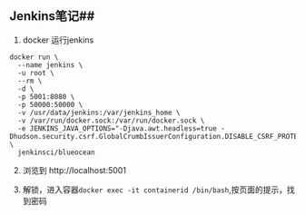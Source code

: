 ## Jenkins笔记##

1. docker 运行jenkins

```
docker run \
  --name jenkins \
  -u root \
  --rm \
  -d \
  -p 5001:8080 \
  -p 50000:50000 \
  -v /usr/data/jenkins:/var/jenkins_home \
  -v /var/run/docker.sock:/var/run/docker.sock \
  -e JENKINS_JAVA_OPTIONS="-Djava.awt.headless=true -Dhudson.security.csrf.GlobalCrumbIssuerConfiguration.DISABLE_CSRF_PROTECTION=true" \
  jenkinsci/blueocean

```

2. 浏览到 http://localhost:5001


3. 解锁，进入容器`docker exec -it containerid /bin/bash`,按页面的提示，找到密码